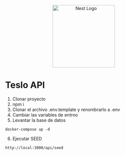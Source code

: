 <p align="center">
  <a href="http://nestjs.com/" target="blank"><img src="https://nestjs.com/img/logo-small.svg" width="200" alt="Nest Logo" /></a>
</p>

# Teslo API

1. Clonar proyecto
2. npm i
3. Clonar el archivo .env.template y renombrarlo a .env
4. Cambiar las variables de entrno
5. Levantar la base de datos
```
docker-compose up -d
```

6. Ejecutar SEED
```
http://local:3000/api/seed
```

